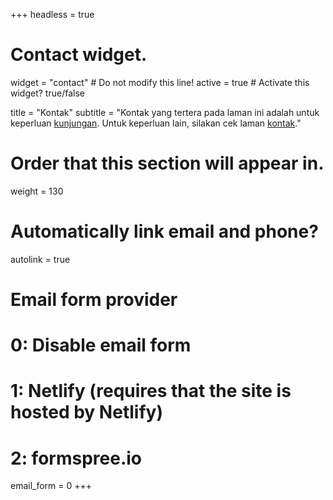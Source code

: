 +++
headless = true

# Contact widget.
widget = "contact"  # Do not modify this line!
active = true  # Activate this widget? true/false

title = "Kontak"
subtitle = "Kontak yang tertera pada laman ini adalah untuk keperluan [kunjungan](/kunjungan/). Untuk keperluan lain, silakan cek laman [kontak](/kontak/)."

# Order that this section will appear in.
weight = 130

# Automatically link email and phone?
autolink = true

# Email form provider
#   0: Disable email form
#   1: Netlify (requires that the site is hosted by Netlify)
#   2: formspree.io
email_form = 0
+++

